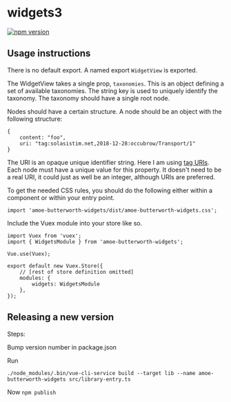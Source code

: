 # widgets3

[![npm version](https://badge.fury.io/js/amoe-butterworth-widgets.svg)](https://badge.fury.io/js/amoe-butterworth-widgets)

## Usage instructions

There is no default export.  A named export `WidgetView` is exported.

The WidgetView takes a single prop, `taxonomies`.  This is an object defining
a set of available taxonomies.  The string key is used to uniquely identify
the taxonomy.  The taxonomy should have a single root node.

Nodes should have a certain structure.  A node should be an object with the
following structure:

    {
        content: "foo",
        uri: "tag:solasistim.net,2018-12-28:occubrow/Transport/1"
    }

The URI is an opaque unique identifier string.  Here I am using [tag
URIs](https://www.taguri.org/).  Each node must have a unique value for this
property.  It doesn't need to be a real URI, it could just as well be an
integer, although URIs are preferred.
 
To get the needed CSS rules, you should do the following either within a
component or within your entry point.

    import 'amoe-butterworth-widgets/dist/amoe-butterworth-widgets.css';


Include the Vuex module into your store like so.

    import Vuex from 'vuex';
    import { WidgetsModule } from 'amoe-butterworth-widgets';

    Vue.use(Vuex);

    export default new Vuex.Store({
        // [rest of store definition omitted]
        modules: {
            widgets: WidgetsModule
        },
    });


## Releasing a new version

Steps:

Bump version number in package.json

Run 

    ./node_modules/.bin/vue-cli-service build --target lib --name amoe-butterworth-widgets src/library-entry.ts

Now `npm publish`
